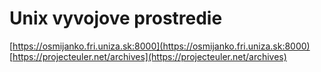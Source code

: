 # Unix vyvojove prostredie

[https://osmijanko.fri.uniza.sk:8000](https://osmijanko.fri.uniza.sk:8000)  
[https://projecteuler.net/archives](https://projecteuler.net/archives)


